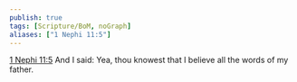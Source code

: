 ```yaml
---
publish: true
tags: [Scripture/BoM, noGraph]
aliases: ["1 Nephi 11:5"]
---
```

[1 Nephi 11:5](https://churchofjesuschrist.org/study/scriptures/bofm/1-ne/11?lang=eng&id=p5#p5) And I said: Yea, thou knowest that I believe all the words of my father.
